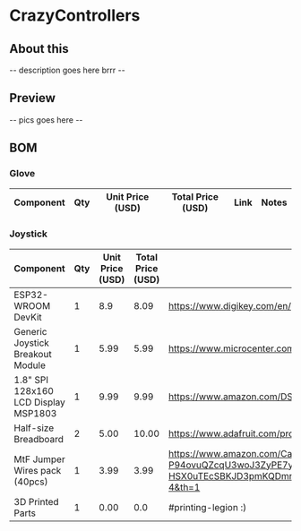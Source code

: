 # CrazyControllers

## About this

-- description goes here brrr --

## Preview

-- pics goes here --

## BOM

### Glove

| Component                            | Qty | Unit Price (USD) | Total Price (USD) | Link                                                                                                                                                                                                                                                                                                                                                                                                                                                                             | Notes               |
|--------------------------------------|-----|------------------|-------------------|----------------------------------------------------------------------------------------------------------------------------------------------------------------------------------------------------------------------------------------------------------------------------------------------------------------------------------------------------------------------------------------------------------------------------------------------------------------------------------|---------------------|

### Joystick

| Component                            | Qty | Unit Price (USD) | Total Price (USD) | Link                                                                                                                                                                                                                                                                                                                                                                                                                                                                             | Notes               |
|--------------------------------------|-----|------------------|-------------------|----------------------------------------------------------------------------------------------------------------------------------------------------------------------------------------------------------------------------------------------------------------------------------------------------------------------------------------------------------------------------------------------------------------------------------------------------------------------------------|---------------------|
| ESP32-WROOM DevKit                   | 1   | 8.9              | 8.09              | https://www.digikey.com/en/products/detail/espressif-systems/ESP32-DEVKITC-32UE/12091813?gQT=2                                                                                                                                                                                                                                                                                                                                                                                   |                     |
| Generic Joystick Breakout Module     | 1   | 5.99             | 5.99              | https://www.microcenter.com/product/646122/Joystick_Module?gQT=1                                                                                                                                                                                                                                                                                                                                                                                                                 |                     |
| 1.8" SPI 128x160 LCD Display MSP1803 | 1   | 9.99             | 9.99              | https://www.amazon.com/DSD-TECH-Display-Interface-Arduino/dp/B07WDJ3TV6?source=ps-sl-shoppingads-lpcontext&ref_=fplfs&psc=1&smid=AFLYC5O31PGVX&gQT=2                                                                                                                                                                                                                                                                                                                             |                     |
| Half-size Breadboard                 | 2   | 5.00             | 10.00             | https://www.adafruit.com/product/4539?gQT=1                                                                                                                                                                                                                                                                                                                                                                                                                                      |                     |
| MtF Jumper Wires pack (40pcs)        | 1   | 3.99             | 3.99              | https://www.amazon.com/California-JOS-Breadboard-Optional-Multicolored/dp/B0BRTHR2RL?dib=eyJ2IjoiMSJ9.QGbaFF62mgZ1Tf0J7CajkBnivKMOTOpZJUS1O07RvMTdRB_XRaRodQoAK3JDX6nDxwL8P_f-P94ovuQZcqU3woJ3ZyPE7yhWT2z7YYoasootHEPX5DgIE57ZJoYB4HkXYQaADKB7EA1jDiRLdUbdA2u_VK1d_0obJ5vvR9RwWgn_9e7Yu8e5TnRwhHi-HSX0uTEcSBKJD3pmKQDmrpXOtCdm22rGUAqzFxahbk9ECP8.YHDiU8QIWvMJI657TkIXEza6MXC1duYlfiRdmc7D7PA&dib_tag=se&keywords=male%2Bto%2Bfemale%2Bjumper%2Bwires&qid=1752489505&sr=8-4&th=1 |                     |
| 3D Printed Parts                     | 1   | 0.00             | 0.0               | #printing-legion :)                                                                                                                                                                                                                                                                                                                                                                                                                                                              | Printed @ Undercity |
